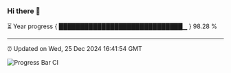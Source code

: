 ### Hi there 👋

⏳ Year progress { █████████████████████████████▁ } 98.28 %

---

⏰ Updated on Wed, 25 Dec 2024 16:41:54 GMT

![Progress Bar CI](https://github.com/IshwaranRudhara/GIT-ACTION/workflows/Progress%20Bar%20CI/badge.svg)
